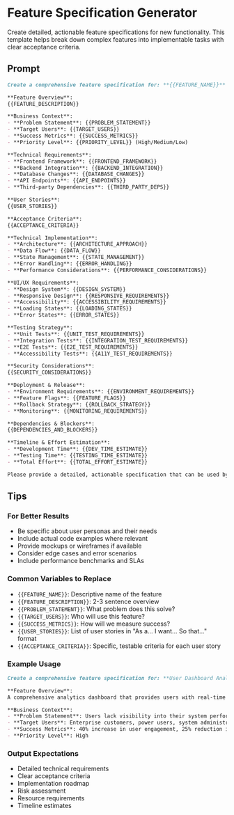 # Feature Specification Generator

Create detailed, actionable feature specifications for new functionality. This template helps break down complex features into implementable tasks with clear acceptance criteria.

## Prompt

```markdown
Create a comprehensive feature specification for: **{{FEATURE_NAME}}**

**Feature Overview**:
{{FEATURE_DESCRIPTION}}

**Business Context**:
- **Problem Statement**: {{PROBLEM_STATEMENT}}
- **Target Users**: {{TARGET_USERS}}
- **Success Metrics**: {{SUCCESS_METRICS}}
- **Priority Level**: {{PRIORITY_LEVEL}} (High/Medium/Low)

**Technical Requirements**:
- **Frontend Framework**: {{FRONTEND_FRAMEWORK}}
- **Backend Integration**: {{BACKEND_INTEGRATION}}
- **Database Changes**: {{DATABASE_CHANGES}}
- **API Endpoints**: {{API_ENDPOINTS}}
- **Third-party Dependencies**: {{THIRD_PARTY_DEPS}}

**User Stories**:
{{USER_STORIES}}

**Acceptance Criteria**:
{{ACCEPTANCE_CRITERIA}}

**Technical Implementation**:
- **Architecture**: {{ARCHITECTURE_APPROACH}}
- **Data Flow**: {{DATA_FLOW}}
- **State Management**: {{STATE_MANAGEMENT}}
- **Error Handling**: {{ERROR_HANDLING}}
- **Performance Considerations**: {{PERFORMANCE_CONSIDERATIONS}}

**UI/UX Requirements**:
- **Design System**: {{DESIGN_SYSTEM}}
- **Responsive Design**: {{RESPONSIVE_REQUIREMENTS}}
- **Accessibility**: {{ACCESSIBILITY_REQUIREMENTS}}
- **Loading States**: {{LOADING_STATES}}
- **Error States**: {{ERROR_STATES}}

**Testing Strategy**:
- **Unit Tests**: {{UNIT_TEST_REQUIREMENTS}}
- **Integration Tests**: {{INTEGRATION_TEST_REQUIREMENTS}}
- **E2E Tests**: {{E2E_TEST_REQUIREMENTS}}
- **Accessibility Tests**: {{A11Y_TEST_REQUIREMENTS}}

**Security Considerations**:
{{SECURITY_CONSIDERATIONS}}

**Deployment & Release**:
- **Environment Requirements**: {{ENVIRONMENT_REQUIREMENTS}}
- **Feature Flags**: {{FEATURE_FLAGS}}
- **Rollback Strategy**: {{ROLLBACK_STRATEGY}}
- **Monitoring**: {{MONITORING_REQUIREMENTS}}

**Dependencies & Blockers**:
{{DEPENDENCIES_AND_BLOCKERS}}

**Timeline & Effort Estimation**:
- **Development Time**: {{DEV_TIME_ESTIMATE}}
- **Testing Time**: {{TESTING_TIME_ESTIMATE}}
- **Total Effort**: {{TOTAL_EFFORT_ESTIMATE}}

Please provide a detailed, actionable specification that can be used by the development team to implement this feature successfully.
```

## Tips

### For Better Results
- Be specific about user personas and their needs
- Include actual code examples where relevant
- Provide mockups or wireframes if available
- Consider edge cases and error scenarios
- Include performance benchmarks and SLAs

### Common Variables to Replace
- `{{FEATURE_NAME}}`: Descriptive name of the feature
- `{{FEATURE_DESCRIPTION}}`: 2-3 sentence overview
- `{{PROBLEM_STATEMENT}}`: What problem does this solve?
- `{{TARGET_USERS}}`: Who will use this feature?
- `{{SUCCESS_METRICS}}`: How will we measure success?
- `{{USER_STORIES}}`: List of user stories in "As a... I want... So that..." format
- `{{ACCEPTANCE_CRITERIA}}`: Specific, testable criteria for each user story

### Example Usage
```markdown
Create a comprehensive feature specification for: **User Dashboard Analytics**

**Feature Overview**:
A comprehensive analytics dashboard that provides users with real-time insights into their data usage, performance metrics, and actionable recommendations.

**Business Context**:
- **Problem Statement**: Users lack visibility into their system performance and usage patterns
- **Target Users**: Enterprise customers, power users, system administrators
- **Success Metrics**: 40% increase in user engagement, 25% reduction in support tickets
- **Priority Level**: High
```

### Output Expectations
- Detailed technical requirements
- Clear acceptance criteria
- Implementation roadmap
- Risk assessment
- Resource requirements
- Timeline estimates
